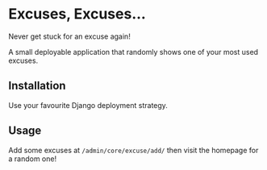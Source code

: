 # Excuses, Excuses...

Never get stuck for an excuse again!

A small deployable application that randomly shows one of your most used excuses.


## Installation
Use your favourite Django deployment strategy.


## Usage
Add some excuses at `/admin/core/excuse/add/` then visit the homepage for a random one!

